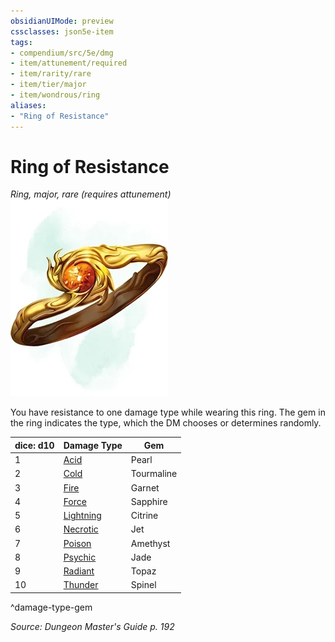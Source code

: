 ```yaml
---
obsidianUIMode: preview
cssclasses: json5e-item
tags:
- compendium/src/5e/dmg
- item/attunement/required
- item/rarity/rare
- item/tier/major
- item/wondrous/ring
aliases: 
- "Ring of Resistance"
---
```

# Ring of Resistance
*Ring, major, rare (requires attunement)*  
![](4-Resources/Compendium/items/img/ring-of-resistance.webp#right)  


You have resistance to one damage type while wearing this ring. The gem in the ring indicates the type, which the DM chooses or determines randomly.

| dice: d10 | Damage Type | Gem |
|-----------|-------------|-----|
| 1 | [Acid](4-Resources/Compendium/items/ring-of-acid-resistance.md) | Pearl |
| 2 | [Cold](4-Resources/Compendium/items/ring-of-cold-resistance.md) | Tourmaline |
| 3 | [Fire](4-Resources/Compendium/items/ring-of-fire-resistance.md) | Garnet |
| 4 | [Force](4-Resources/Compendium/items/ring-of-force-resistance.md) | Sapphire |
| 5 | [Lightning](4-Resources/Compendium/items/ring-of-lightning-resistance.md) | Citrine |
| 6 | [Necrotic](4-Resources/Compendium/items/ring-of-necrotic-resistance.md) | Jet |
| 7 | [Poison](4-Resources/Compendium/items/ring-of-poison-resistance.md) | Amethyst |
| 8 | [Psychic](4-Resources/Compendium/items/ring-of-psychic-resistance.md) | Jade |
| 9 | [Radiant](4-Resources/Compendium/items/ring-of-radiant-resistance.md) | Topaz |
| 10 | [Thunder](4-Resources/Compendium/items/ring-of-thunder-resistance.md) | Spinel |
^damage-type-gem

*Source: Dungeon Master's Guide p. 192*